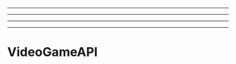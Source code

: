 ----------------------------------------------------------------------------
----------------------------------------------------------------------------------------------------
----------------------------------------------------------------------------------------------------
-------------------------------------------------------
# VideoGameAPI

